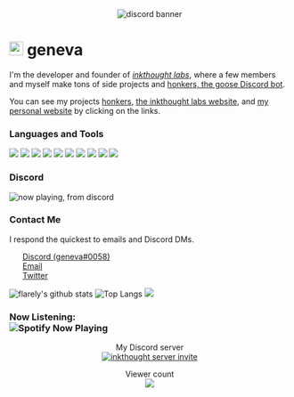 <br><div align="center"><img src="https://discord.c99.nl/widget/theme-2/457805013474082817.png" alt="discord banner"></img></div>
<h1><a href="https://marcuscodes.me/"><img src="https://media.giphy.com/media/hvRJCLFzcasrR4ia7z/giphy.gif" width="25px"></a> geneva</h1>

I'm the developer and founder of <i>[inkthought labs](https://github.com/inkthought)</i>, where a few members and myself make tons of side projects and [honkers, the goose Discord bot](https://inkthought.codes/honkers).

You can see my projects [honkers](https://inkthought.codes/honkers), [the inkthought labs website](https://inkthought.codes), and [my personal website](https://marcuscodes.me) by clicking on the links.

<div><h3>Languages and Tools</h3>
    <img src="https://camo.githubusercontent.com/7d5ce483578512701c1b416264833c42699e9c6d13e50b408c94da7c660513fb/68747470733a2f2f696d672e736869656c64732e696f2f62616467652f2d547970655363726970742d3030376163633f7374796c653d666c61742d737175617265266c6f676f3d74797065736372697074266c6f676f436f6c6f723d7768697465">
  <img src="https://camo.githubusercontent.com/0f1fde76e7234195f6c4f2680977397806b42016/68747470733a2f2f696d672e736869656c64732e696f2f62616467652f2d4e6f64652e6a732d3433383533643f7374796c653d666c61742d737175617265266c6f676f3d4e6f64652e6a73266c6f676f436f6c6f723d7768697465">
  <img src="https://camo.githubusercontent.com/d1955a46310c59bb55250d86c071a900f022da48/68747470733a2f2f696d672e736869656c64732e696f2f62616467652f2d48544d4c352d4533344632363f7374796c653d666c61742d737175617265266c6f676f3d68746d6c35266c6f676f436f6c6f723d7768697465">
  <img src="https://camo.githubusercontent.com/75b0284fc25abf921ffc6845c4826c4ea40f310e/68747470733a2f2f696d672e736869656c64732e696f2f62616467652f2d4a6176615363726970742d6564623230303f7374796c653d666c61742d737175617265266c6f676f3d6a617661736372697074266c6f676f436f6c6f723d7768697465">
  <img src="https://camo.githubusercontent.com/c8018e90202551b922c5e8d5eec225276d63fee5/68747470733a2f2f696d672e736869656c64732e696f2f62616467652f2d4769742d6630353033333f7374796c653d666c61742d737175617265266c6f676f3d676974266c6f676f436f6c6f723d7768697465">
  <img src="https://camo.githubusercontent.com/01ed9e87b983197d7c8a54bbb8ae685260252482/68747470733a2f2f696d672e736869656c64732e696f2f62616467652f2d56697375616c2053747564696f20436f64652d3030374143433f7374796c653d666c61742d737175617265266c6f676f3d76697375616c2d73747564696f2d636f6465266c6f676f436f6c6f723d7768697465">
  <img src="https://camo.githubusercontent.com/e2cf29bb5ee3ef9c012e2beafaf4212ffdbece80/68747470733a2f2f696d672e736869656c64732e696f2f62616467652f2d4e504d2d4342333833373f7374796c653d666c61742d737175617265266c6f676f3d6e706d266c6f676f436f6c6f723d7768697465">
  <img src="https://camo.githubusercontent.com/a80c5eef52a72933db3344b166046930c1cf2f6c/68747470733a2f2f696d672e736869656c64732e696f2f62616467652f2d4d61634f532d3939393939393f7374796c653d666c61742d737175617265266c6f676f3d6170706c65266c6f676f436f6c6f723d7768697465">
  <img src="https://camo.githubusercontent.com/74fc80c8b09ce00ae32f8768b3187948ecc3bc94/68747470733a2f2f696d672e736869656c64732e696f2f62616467652f2d50726574746965722d4637423933453f7374796c653d666c61742d737175617265266c6f676f3d7072657474696572266c6f676f436f6c6f723d7768697465"> 
   <img src="https://img.shields.io/badge/-WebStorm-blue"> 
</div>

<h3>Discord</h3>
<img src="https://img.shields.io/endpoint?label=Playing&url=https://dev.discordprofiles.me/api/badge/playing/457805013474082817?vscode=false&logo=bitrise&color=darkgreen&style=flat" alt="now playing, from discord">

<h3>Contact Me</h3>
<p>I respond the quickest to emails and Discord DMs.

<ul>
  <a href="https://inkthought.codes/discord" alt="Discord Server" >Discord (geneva#0058)</a><br>
  <a href="mailto:m@marcuscodes.me" alt="Email" >Email</a><br>
  <a href="https://twitter.com/l0adr" alt="Twitter" >Twitter</a>
            </ul>
        </p>

![flarely's github stats](https://github-readme-stats.vercel.app/api?username=geenva&hide_border=true&show_icons=true&count_private=true&include_all_commits=true&bg_color=45,e36a64,954ac7&title_color=ffffff&text_color=ffffff)
![Top Langs](https://github-readme-stats.vercel.app/api/top-langs/?username=geenva&hide_border=true&layout=compact&bg_color=45,e36a64,954ac7&title_color=ffffff&text_color=ffffff)
<a href="https://wakatime.com/@geneva">
  <img src="https://github-readme-stats.vercel.app/api/wakatime?username=geneva&layout=compact&hide_border=true&bg_color=45,e36a64,954ac7&title_color=ffffff&text_color=ffffff">
</a> 
<br>
<h3 align="centre">
  Now Listening:<br>
  <img src="https://novatorem-tau-ten.vercel.app/api/spotify" alt="Spotify Now Playing"><br>
  </h3>
<p align="center">
  My Discord server<br>
  <a href="https://discord.gg/GxfQh7H"><img src="https://invidget.switchblade.xyz/693044826492633149" alt="inkthought server invite"></a>
  </p>
<p align="center"> 
  Viewer count<br>
  <img src="https://profile-counter.glitch.me/flarely/count.svg" />
</p>
